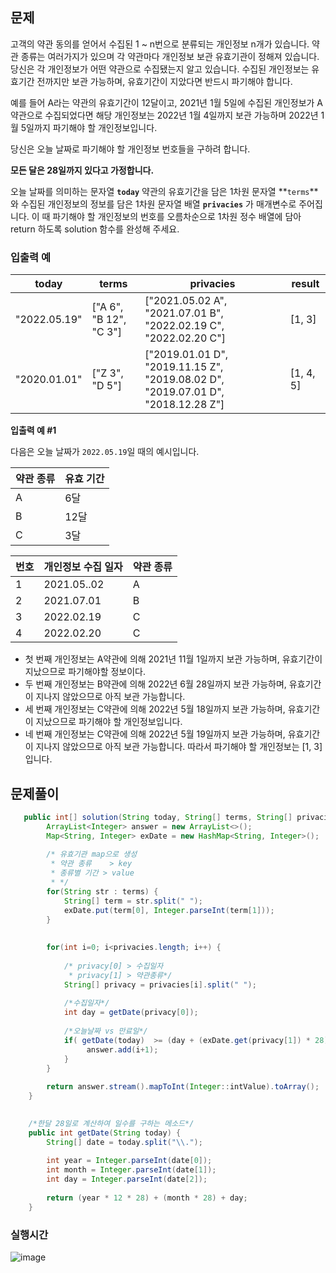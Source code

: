 ## 문제
고객의 약관 동의를 얻어서 수집된 1 ~ n번으로 분류되는 개인정보 n개가 있습니다. 약관 종류는 여러가지가 있으며 각 약관마다 개인정보 보관 유효기관이 정해져 있습니다.  당신은 각 개인정보가 어떤 약관으로 수집됐는지 알고 있습니다. 수집된 개인정보는 유효기간 전까지만 보관 가능하며, 유효기간이 지았다면 반드시 파기해야 합니다.

예를 들어 A라는 약관의 유효기간이 12달이고, 2021년 1월 5일에 수집된 개인정보가 A약관으로 수집되었다면 해당 개인정보는 2022년 1월 4일까지 보관 가능하며 2022년 1월 5일까지 파기해야 할 개인정보입니다.

당신은 오늘 날짜로 파기해야 할 개인정보 번호들을 구하려 합니다.

**모든 달은 28일까지 있다고 가정합니다.**

오늘 날짜를 의미하는 문자열 **`today`** 약관의 유효기간을 담은 1차원 문자열 **`terms`**와 수집된 개인정보의 정보를 담은 1차원 문자열 배열 **`privacies`** 가 매개변수로 주어집니다. 이 때 파기해야 할 개인정보의 번호를 오름차순으로 1차원 정수 배열에 담아 return 하도록 solution 함수를 완성해 주세요.




### 입출력 예
| today | terms | privacies | result |
| --- | --- | --- | --- |
| "2022.05.19" | ["A 6", "B 12", "C 3"] | ["2021.05.02 A", "2021.07.01 B", "2022.02.19 C", "2022.02.20 C"] | [1, 3] |
| "2020.01.01" | ["Z 3", "D 5"] | ["2019.01.01 D", "2019.11.15 Z", "2019.08.02 D", "2019.07.01 D", "2018.12.28 Z"] | [1, 4, 5] |
**입출력 예 #1**

다음은 오늘 날짜가 `2022.05.19`일 때의 예시입니다.

| 약관 종류 | 유효 기간 |
| --- | --- |
| A | 6달 |
| B | 12달 |
| C | 3달 |

| 번호 | 개인정보 수집 일자 | 약관 종류 |
| --- | --- | --- |
| 1 | 2021.05..02 | A |
| 2 | 2021.07.01 | B |
| 3 | 2022.02.19 | C |
| 4 | 2022.02.20 | C |

- 첫 번째 개인정보는 A약관에 의해 2021년 11월 1일까지 보관 가능하며, 유효기간이 지났으므로 파기해야할 정보이다.
- 두 번째 개인정보는 B약관에 의해 2022년 6월 28일까지 보관 가능하며, 유효기간이 지나지 않았으므로 아직 보관 가능합니다.
- 세 번째 개인정보는 C약관에 의해 2022년 5월 18일까지 보관 가능하며, 유효기간이 지났으므로 파기해야 할 개인정보입니다.
- 네 번째 개인정보는 C약관에 의해 2022년 5월 19일까지 보관 가능하며, 유효기간이 지나지 않았으므로 아직 보관 가능합니다.
따라서 파기해야 할 개인정보는 [1, 3]입니다.

## 문제풀이
```java
   public int[] solution(String today, String[] terms, String[] privacies) {
    	ArrayList<Integer> answer = new ArrayList<>();
    	Map<String, Integer> exDate = new HashMap<String, Integer>();
    	
    	/* 유효기관 map으로 생성
    	 * 약관 종류 	> key
    	 * 종류별 기간 > value
    	 * */
    	for(String str : terms) {
    		String[] term = str.split(" ");
    		exDate.put(term[0], Integer.parseInt(term[1]));
    	}
    	
    	
    	for(int i=0; i<privacies.length; i++) {
    	
    		/* privacy[0] > 수집일자
    		 * privacy[1] > 약관종류*/
    		String[] privacy = privacies[i].split(" ");
    		
    		/*수집일자*/
    		int day = getDate(privacy[0]);
    		
    		/*오늘날짜 vs 만료일*/
    		if( getDate(today)  >= (day + (exDate.get(privacy[1]) * 28))) {
    			 answer.add(i+1);
    		}
    	}
    	
        return answer.stream().mapToInt(Integer::intValue).toArray();
    }

    
    /*한달 28일로 계산하여 일수를 구하는 메소드*/
    public int getDate(String today) {
        String[] date = today.split("\\.");   
        
        int year = Integer.parseInt(date[0]); 
        int month = Integer.parseInt(date[1]);
        int day = Integer.parseInt(date[2]);   
    	
        return (year * 12 * 28) + (month * 28) + day;
    }

```

### 실행시간
![image](https://github.com/annie9434/CNFCodingTest/assets/68459439/9339f05b-f368-41f3-9cd8-6ea3b360e91e)
